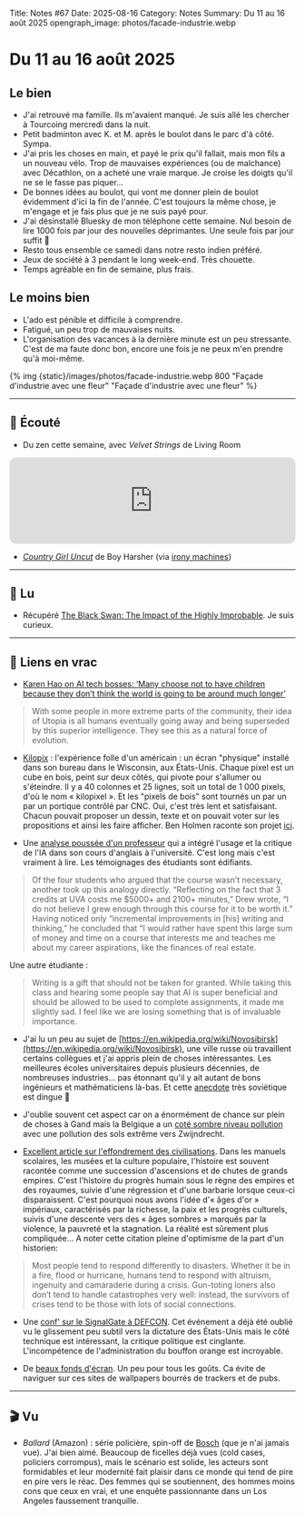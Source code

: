 Title: Notes #67
Date: 2025-08-16
Category: Notes
Summary: Du 11 au 16 août 2025
opengraph_image: photos/facade-industrie.webp

# Du 11 au 16 août 2025

## Le bien

* J'ai retrouvé ma famille. Ils m'avaient manqué. Je suis allé les chercher à Tourcoing mercredi dans la nuit.
* Petit badminton avec K. et M. après le boulot dans le parc d'à côté. Sympa.
* J'ai pris les choses en main, et payé le prix qu'il fallait, mais mon fils a un nouveau vélo. Trop de mauvaises expériences (ou de malchance) avec Décathlon, on a acheté une vraie marque. Je croise les doigts qu'il ne se le fasse pas piquer...
* De bonnes idées au boulot, qui vont me donner plein de boulot évidemment d'ici la fin de l'année. C'est toujours la même chose, je m'engage et je fais plus que je ne suis payé pour.
* J'ai désinstallé Bluesky de mon téléphone cette semaine. Nul besoin de lire 1000 fois par jour des nouvelles déprimantes. Une seule fois par jour suffit 🥰
* Resto tous ensemble ce samedi dans notre resto indien préféré.
* Jeux de société à 3 pendant le long week-end. Très chouette.
* Temps agréable en fin de semaine, plus frais.

## Le moins bien

* L'ado est pénible et difficile à comprendre.
* Fatigué, un peu trop de mauvaises nuits.
* L'organisation des vacances à la dernière minute est un peu stressante. C'est de ma faute donc bon, encore une fois je ne peux m'en prendre qu'à moi-même.

{% img {static}/images/photos/facade-industrie.webp 800 "Façade d'industrie avec une fleur" "Façade d'industrie avec une fleur" %}

---

## 🎤 Écouté

* Du zen cette semaine, avec _Velvet Strings_ de Living Room

<iframe data-testid="embed-iframe" style="border-radius:12px" src="https://open.spotify.com/embed/track/76pyEDndWnRW8hqlwFBiO1?utm_source=generator" width="100%" height="152" frameBorder="0" allowfullscreen="" allow="autoplay; clipboard-write; encrypted-media; fullscreen; picture-in-picture" loading="lazy"></iframe>

* [_Country Girl Uncut_](https://boyharsher.bandcamp.com/album/country-girl-uncut) de Boy Harsher (via [irony machines](https://irony-machine.neocities.org/))

---

## 📖 Lu

* Récupéré [The Black Swan: The Impact of the Highly Improbable](https://en.wikipedia.org/wiki/The_Black_Swan:_The_Impact_of_the_Highly_Improbable). Je suis curieux.

---

## 🔗 Liens en vrac

* [Karen Hao on AI tech bosses: ‘Many choose not to have children because they don’t think the world is going to be around much longer’](https://www.irishtimes.com/culture/books/2025/08/09/karen-hao-on-ai-tech-bosses-many-choose-not-to-have-children-because-they-dont-think-the-world-is-going-to-be-around-much-longer)

> With some people in more extreme parts of the community, their idea of Utopia is all humans eventually going away and being superseded by this superior intelligence. They see this as a natural force of evolution.

* [Kilopix](https://kilopx.com/) : l'expérience folle d'un américain : un écran "physique" installé dans son bureau dans le Wisconsin, aux États-Unis. Chaque pixel est un cube en bois, peint sur deux côtés, qui pivote pour s'allumer ou s'éteindre. Il y a 40 colonnes et 25 lignes, soit un total de 1 000 pixels, d'où le nom « kilopixel ». Et les "pixels de bois" sont tournés un par un par un portique contrôlé par CNC. Oui, c'est très lent et satisfaisant. Chacun pouvait proposer un dessin, texte et on pouvait voter sur les propositions et ainsi les faire afficher. Ben Holmen raconte son projet [ici](https://benholmen.com/blog/kilopixel/).

* Une [analyse poussée d'un professeur](https://lithub.com/what-happened-when-i-tried-to-replace-myself-with-chatgpt-in-my-english-classroom/) qui a intégré l'usage et la critique de l'IA dans son cours d'anglais à l'université. C'est long mais c'est vraiment à lire. Les témoignages des étudiants sont édifiants.

> Of the four students who argued that the course wasn’t necessary, another took up this analogy directly. “Reflecting on the fact that 3 credits at UVA costs me $5000+ and 2100+ minutes,” Drew wrote, “I do not believe I grew enough through this course for it to be worth it.” Having noticed only “incremental improvements in [his] writing and thinking,” he concluded that “I would rather have spent this large sum of money and time on a course that interests me and teaches me about my career aspirations, like the finances of real estate.

Une autre étudiante :

> Writing is a gift that should not be taken for granted. While taking this class and hearing some people say that AI is super beneficial and should be allowed to be used to complete assignments, it made me slightly sad. I feel like we are losing something that is of invaluable importance.

* J'ai lu un peu au sujet de [https://en.wikipedia.org/wiki/Novosibirsk](https://en.wikipedia.org/wiki/Novosibirsk), une ville russe où travaillent certains collègues et j'ai appris plein de choses intéressantes. Les meilleures écoles universitaires depuis plusieurs décennies, de nombreuses industries... pas étonnant qu'il y ait autant de bons ingénieurs et mathématiciens là-bas. Et cette [anecdote](https://www.rbth.com/history/332483-russian-pilot-fly-under-bridge-photo) très soviétique est dingue 🙂

* J'oublie souvent cet aspect car on a énormément de chance sur plein de choses à Gand mais la Belgique a un [coté sombre niveau pollution](https://www.lemonde.fr/les-decodeurs/article/2025/01/15/excaver-les-sols-changer-l-eau-des-lacs-ne-pas-jouer-dehors-la-pollution-aux-pfas-plonge-la-flandre-dans-un-desastre-dystopique_6498670_4355770.html) avec une pollution des sols extrême vers Zwijndrecht.

* [Excellent article sur l'effondrement des civilisations](https://aeon.co/essays/the-great-myth-of-empire-collapse). Dans les manuels scolaires, les musées et la culture populaire, l'histoire est souvent racontée comme une succession d'ascensions et de chutes de grands empires. C'est l'histoire du progrès humain sous le règne des empires et des royaumes, suivie d'une régression et d'une barbarie lorsque ceux-ci disparaissent. C'est pourquoi nous avons l'idée d'« âges d'or » impériaux, caractérisés par la richesse, la paix et les progrès culturels, suivis d'une descente vers des « âges sombres » marqués par la violence, la pauvreté et la stagnation. La réalité est sûrement plus compliquée... A noter cette citation pleine d'optimisme de la part d'un historien:

> Most people tend to respond differently to disasters. Whether it be in a fire, flood or hurricane, humans tend to respond with altruism, ingenuity and camaraderie during a crisis. Gun-toting loners also don’t tend to handle catastrophes very well: instead, the survivors of crises tend to be those with lots of social connections.

* Une [conf' sur le SignalGate à DEFCON](https://micahflee.com/we-are-currently-clean-on-opsec-the-signalgate-saga/). Cet événement a déjà été oublié vu le glissement peu subtil vers la dictature des États-Unis mais le côté technique est intéressant, la critique politique est cinglante. L'incompétence de l'administration du bouffon orange est incroyable.

* De [beaux fonds d'écran](https://github.com/dharmx/walls). Un peu pour tous les goûts. Ca évite de naviguer sur ces sites de wallpapers bourrés de trackers et de pubs.

---

## 🎬 Vu

* _Ballard_ (Amazon) : série policière, spin-off de [Bosch](https://fr.wikipedia.org/wiki/Harry_Bosch_(s%C3%A9rie_t%C3%A9l%C3%A9vis%C3%A9e)) (que je n'ai jamais vue). J'ai bien aimé. Beaucoup de ficelles déjà vues (cold cases, policiers corrompus), mais le scénario est solide, les acteurs sont formidables et leur modernité fait plaisir dans ce monde qui tend de pire en pire vers le réac. Des femmes qui se soutiennent, des hommes moins cons que ceux en vrai, et une enquête passionnante dans un Los Angeles faussement tranquille.

